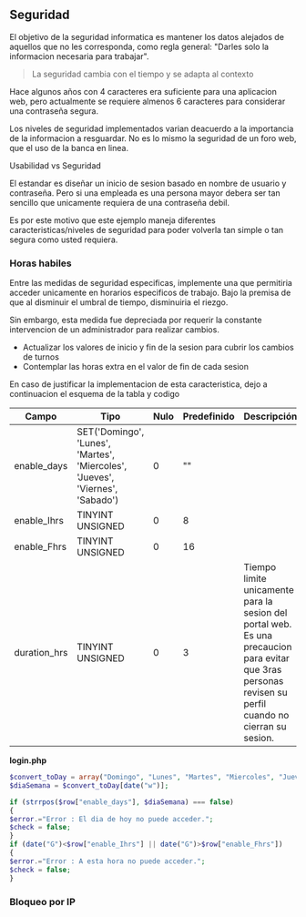 ## Seguridad

El objetivo de la seguridad informatica es mantener los datos alejados de aquellos que no les corresponda, como regla general: "Darles solo la informacion necesaria para trabajar". 

> La seguridad cambia con el tiempo y se adapta al contexto

Hace algunos años con 4 caracteres era suficiente para una aplicacion web, pero actualmente se requiere almenos 6 caracteres para considerar una contraseña segura.

Los niveles de seguridad implementados varian deacuerdo a la importancia de la informacion a resguardar. No es lo mismo la seguridad de un foro web, que el uso de la banca en linea.

Usabilidad vs Seguridad

El estandar es diseñar un inicio de sesion basado en nombre de usuario y contraseña. Pero si una empleada es una persona mayor debera ser tan sencillo que unicamente requiera de una contraseña debil.

Es por este motivo que este ejemplo maneja diferentes caracteristicas/niveles de seguridad para poder volverla tan simple o tan segura como usted requiera.

### Horas habiles

Entre las medidas de seguridad especificas, implemente una que permitiria acceder unicamente en horarios especificos de trabajo. Bajo la premisa de que al disminuir el umbral de tiempo, disminuiria el riezgo.

Sin embargo, esta medida fue depreciada por requerir la constante intervencion de un administrador para realizar cambios.
* Actualizar los valores de inicio y fin de la sesion para cubrir los cambios de turnos
* Contemplar las horas extra en el valor de fin de cada sesion

En caso de justificar la implementacion de esta caracteristica, dejo a continuacion el esquema de la tabla y codigo

| Campo | Tipo | Nulo | Predefinido | Descripción |
|---|---|---|---|---|
| enable_days | SET('Domingo', 'Lunes', 'Martes', 'Miercoles', 'Jueves', 'Viernes', 'Sabado') | 0 | "" | |
| enable_Ihrs | TINYINT UNSIGNED | 0 | 8 | |
| enable_Fhrs | TINYINT UNSIGNED | 0 | 16 |	|
| duration_hrs | TINYINT UNSIGNED | 0 | 3 | Tiempo limite unicamente para la sesion del portal web. Es una precaucion para evitar que 3ras personas revisen su perfil cuando no cierran su sesion. |

**login.php**

```php
$convert_toDay = array("Domingo", "Lunes", "Martes", "Miercoles", "Jueves", "Viernes", "Sabado");
$diaSemana = $convert_toDay[date("w")];

if (strrpos($row["enable_days"], $diaSemana) === false)
{
$error.="Error : El dia de hoy no puede acceder.";
$check = false;
}
if (date("G")<$row["enable_Ihrs"] || date("G")>$row["enable_Fhrs"])
{
$error.="Error : A esta hora no puede acceder.";
$check = false;
}
```

### Bloqueo por IP

